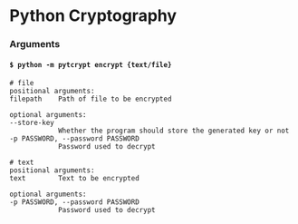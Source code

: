 # Python Cryptography

### Arguments

#### `$ python -m pytcrypt encrypt {text/file}`

```
# file
positional arguments:
filepath    Path of file to be encrypted

optional arguments:
--store-key
            Whether the program should store the generated key or not
-p PASSWORD, --password PASSWORD
            Password used to decrypt
```

```
# text
positional arguments:
text        Text to be encrypted

optional arguments:
-p PASSWORD, --password PASSWORD
            Password used to decrypt
```

<!--
#### `$ python -m pytcrypt decrypt`

// To do

### Usage

```shell
# Encrypt a file
$ python -m pycrypto encrypt file input/dir/test.txt --store-key

File saved at 'output/dir/e_test.txt'
Key saved at 'output/dir/e_test.key'
```

```shell
# Encrypt a message
$ python -m pycrypto encrypt text "This is a message"

b''
``` -->
